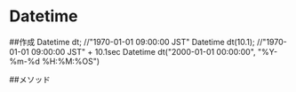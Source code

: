 # Datetime

##作成
Datetime dt; //"1970-01-01 09:00:00 JST"
Datetime dt(10.1); //"1970-01-01 09:00:00 JST" + 10.1sec
Datetime dt("2000-01-01 00:00:00", "%Y-%m-%d %H:%M:%OS")



##メソッド